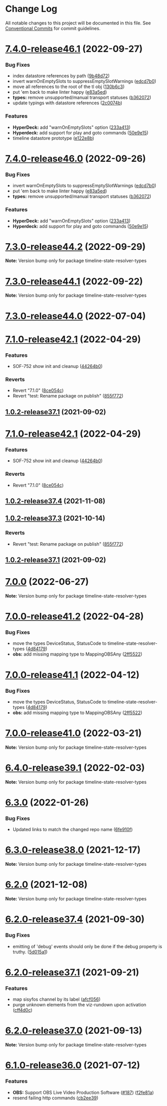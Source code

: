 # Change Log

All notable changes to this project will be documented in this file.
See [Conventional Commits](https://conventionalcommits.org) for commit guidelines.

# [7.4.0-release46.1](https://github.com/nrkno/sofie-timeline-state-resolver/compare/7.3.0-release44.1...7.4.0-release46.1) (2022-09-27)

### Bug Fixes

- index datastore references by path ([9b48d72](https://github.com/nrkno/sofie-timeline-state-resolver/commit/9b48d725d79d4eee13e7347e450abaadf02b6db2))
- invert warnOnEmptySlots to suppressEmptySlotWarnings ([edcd7b0](https://github.com/nrkno/sofie-timeline-state-resolver/commit/edcd7b0fde747ae160c93f2ca1284661153f5647))
- move all references to the root of the tl obj ([130b6c3](https://github.com/nrkno/sofie-timeline-state-resolver/commit/130b6c3a908b0911f94ccedc67e7004404f11010))
- put 'em back to make linter happy ([e83a5ed](https://github.com/nrkno/sofie-timeline-state-resolver/commit/e83a5ed87f1983b16c9b5b8c134e1441fb8d324a))
- **types:** remove unsupported/manual transport statuses ([b362072](https://github.com/nrkno/sofie-timeline-state-resolver/commit/b362072424236f13f9c04bf477d6b98e41254359))
- update typings with datastore references ([2c0074b](https://github.com/nrkno/sofie-timeline-state-resolver/commit/2c0074bc74d8fa0eead89b44b558e73de4057638))

### Features

- **HyperDeck:** add "warnOnEmptySlots" option ([233a413](https://github.com/nrkno/sofie-timeline-state-resolver/commit/233a4132097f38723b7150b7e61635f39e08115d))
- **Hyperdeck:** add support for play and goto commands ([50e9e15](https://github.com/nrkno/sofie-timeline-state-resolver/commit/50e9e156651ba250a4fa3d5fcc01a184ba928ade))
- timeline datastore prototype ([e122e8b](https://github.com/nrkno/sofie-timeline-state-resolver/commit/e122e8bff7404b1955853131d24144c660f76753))

# [7.4.0-release46.0](https://github.com/nrkno/sofie-timeline-state-resolver/compare/7.3.0-release44.1...7.4.0-release46.0) (2022-09-26)

### Bug Fixes

- invert warnOnEmptySlots to suppressEmptySlotWarnings ([edcd7b0](https://github.com/nrkno/sofie-timeline-state-resolver/commit/edcd7b0fde747ae160c93f2ca1284661153f5647))
- put 'em back to make linter happy ([e83a5ed](https://github.com/nrkno/sofie-timeline-state-resolver/commit/e83a5ed87f1983b16c9b5b8c134e1441fb8d324a))
- **types:** remove unsupported/manual transport statuses ([b362072](https://github.com/nrkno/sofie-timeline-state-resolver/commit/b362072424236f13f9c04bf477d6b98e41254359))

### Features

- **HyperDeck:** add "warnOnEmptySlots" option ([233a413](https://github.com/nrkno/sofie-timeline-state-resolver/commit/233a4132097f38723b7150b7e61635f39e08115d))
- **Hyperdeck:** add support for play and goto commands ([50e9e15](https://github.com/nrkno/sofie-timeline-state-resolver/commit/50e9e156651ba250a4fa3d5fcc01a184ba928ade))

# [7.3.0-release44.2](https://github.com/nrkno/sofie-timeline-state-resolver/compare/7.3.0-release44.1...7.3.0-release44.2) (2022-09-29)

**Note:** Version bump only for package timeline-state-resolver-types

# [7.3.0-release44.1](https://github.com/nrkno/sofie-timeline-state-resolver/compare/7.3.0-release44.0...7.3.0-release44.1) (2022-09-22)

**Note:** Version bump only for package timeline-state-resolver-types

# [7.3.0-release44.0](https://github.com/nrkno/sofie-timeline-state-resolver/compare/7.0.1...7.3.0-release44.0) (2022-07-04)

# [7.1.0-release42.1](https://github.com/nrkno/sofie-timeline-state-resolver/compare/7.0.0-release41.2...7.1.0-release42.1) (2022-04-29)

### Features

- SOF-752 show init and cleanup ([44264b0](https://github.com/nrkno/sofie-timeline-state-resolver/commit/44264b08bddccbbe62c6779beb8acba18f438080))

### Reverts

- Revert "7.1.0" ([8ce054c](https://github.com/nrkno/sofie-timeline-state-resolver/commit/8ce054c6016fc0d23ef37a3ae1d233090a829fb9))
- Revert "test: Rename package on publish" ([855f772](https://github.com/nrkno/sofie-timeline-state-resolver/commit/855f7725d73878d10caea077aec50429e3146b41))

## [1.0.2-release37.1](https://github.com/nrkno/sofie-timeline-state-resolver/compare/1.0.2-release37...1.0.2-release37.1) (2021-09-02)

# [7.1.0-release42.1](https://github.com/nrkno/sofie-timeline-state-resolver/compare/7.0.0-release41.1...7.1.0-release42.1) (2022-04-29)

### Features

- SOF-752 show init and cleanup ([44264b0](https://github.com/nrkno/sofie-timeline-state-resolver/commit/44264b08bddccbbe62c6779beb8acba18f438080))

### Reverts

- Revert "7.1.0" ([8ce054c](https://github.com/nrkno/sofie-timeline-state-resolver/commit/8ce054c6016fc0d23ef37a3ae1d233090a829fb9))

## [1.0.2-release37.4](https://github.com/nrkno/sofie-timeline-state-resolver/compare/6.2.0-release37.7...1.0.2-release37.4) (2021-11-08)

## [1.0.2-release37.3](https://github.com/nrkno/sofie-timeline-state-resolver/compare/1.0.2-release37.2...1.0.2-release37.3) (2021-10-14)

### Reverts

- Revert "test: Rename package on publish" ([855f772](https://github.com/nrkno/sofie-timeline-state-resolver/commit/855f7725d73878d10caea077aec50429e3146b41))

## [1.0.2-release37.1](https://github.com/nrkno/sofie-timeline-state-resolver/compare/1.0.2-release37...1.0.2-release37.1) (2021-09-02)

# [7.0.0](https://github.com/nrkno/sofie-timeline-state-resolver/compare/7.0.0-release41.2...7.0.0) (2022-06-27)

**Note:** Version bump only for package timeline-state-resolver-types

# [7.0.0-release41.2](https://github.com/nrkno/sofie-timeline-state-resolver/compare/7.0.0-release41.0...7.0.0-release41.2) (2022-04-28)

### Bug Fixes

- move the types DeviceStatus, StatusCode to timeline-state-resolver-types ([4d84179](https://github.com/nrkno/sofie-timeline-state-resolver/commit/4d84179372ba243fe60d102ec52447ca87f0a8c9))
- **obs:** add missing mapping type to MappingOBSAny ([2ff5522](https://github.com/nrkno/sofie-timeline-state-resolver/commit/2ff55222a8b5fc915c8926aa2bc9ea4f1e796000))

# [7.0.0-release41.1](https://github.com/nrkno/sofie-timeline-state-resolver/compare/7.0.0-release41.0...7.0.0-release41.1) (2022-04-12)

### Bug Fixes

- move the types DeviceStatus, StatusCode to timeline-state-resolver-types ([4d84179](https://github.com/nrkno/sofie-timeline-state-resolver/commit/4d84179372ba243fe60d102ec52447ca87f0a8c9))
- **obs:** add missing mapping type to MappingOBSAny ([2ff5522](https://github.com/nrkno/sofie-timeline-state-resolver/commit/2ff55222a8b5fc915c8926aa2bc9ea4f1e796000))

# [7.0.0-release41.0](https://github.com/nrkno/sofie-timeline-state-resolver/compare/6.4.0-release39.1...7.0.0-release41.0) (2022-03-21)

**Note:** Version bump only for package timeline-state-resolver-types

# [6.4.0-release39.1](https://github.com/nrkno/sofie-timeline-state-resolver/compare/6.3.0...6.4.0-release39.1) (2022-02-03)

**Note:** Version bump only for package timeline-state-resolver-types

# [6.3.0](https://github.com/nrkno/sofie-timeline-state-resolver/compare/6.2.1...6.3.0) (2022-01-26)

### Bug Fixes

- Updated links to match the changed repo name ([6fe910f](https://github.com/nrkno/sofie-timeline-state-resolver/commit/6fe910f69a313e1f7b84e88a6550c3e40ac29afa))

# [6.3.0-release38.0](https://github.com/nrkno/tv-automation-state-timeline-resolver/compare/6.2.0...6.3.0-release38.0) (2021-12-17)

**Note:** Version bump only for package timeline-state-resolver-types

# [6.2.0](https://github.com/nrkno/tv-automation-state-timeline-resolver/compare/6.2.0-release37.7...6.2.0) (2021-12-08)

**Note:** Version bump only for package timeline-state-resolver-types

# [6.2.0-release37.4](https://github.com/nrkno/tv-automation-state-timeline-resolver/compare/6.2.0-release37.3...6.2.0-release37.4) (2021-09-30)

### Bug Fixes

- emitting of 'debug' events should only be done if the debug property is truthy. ([5d015a1](https://github.com/nrkno/tv-automation-state-timeline-resolver/commit/5d015a1dfde3ffc86f9aea9366bf72f76537d9a4))

# [6.2.0-release37.1](https://github.com/nrkno/tv-automation-state-timeline-resolver/compare/6.2.0-release37.0...6.2.0-release37.1) (2021-09-21)

### Features

- map sisyfos channel by its label ([afcf056](https://github.com/nrkno/tv-automation-state-timeline-resolver/commit/afcf056a568f5e18545379c2655b8c1769b98be2))
- purge unknown elements from the viz-rundown upon activation ([cff4d0c](https://github.com/nrkno/tv-automation-state-timeline-resolver/commit/cff4d0cbcd46b7da97a8de31cb92381286294350))

# [6.2.0-release37.0](https://github.com/nrkno/tv-automation-state-timeline-resolver/compare/6.1.0-release36.2...6.2.0-release37.0) (2021-09-13)

**Note:** Version bump only for package timeline-state-resolver-types

# [6.1.0-release36.0](https://github.com/nrkno/tv-automation-state-timeline-resolver/compare/6.0.3...6.1.0-release36.0) (2021-07-12)

### Features

- **OBS:** Support OBS Live Video Production Software ([#187](https://github.com/nrkno/tv-automation-state-timeline-resolver/issues/187)) ([f2fe81a](https://github.com/nrkno/tv-automation-state-timeline-resolver/commit/f2fe81a3ae87ccd3c8db812e88ef9a94b74673d5))
- resend failing http commands ([cb2ee39](https://github.com/nrkno/tv-automation-state-timeline-resolver/commit/cb2ee3967f587520c8dd1e3b6d3543af6fcae687))
